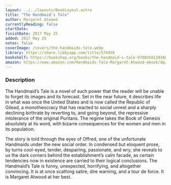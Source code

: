 ```yaml
---
layout: ../../layouts/BookLayout.astro
title: "The Handmaid's Tale"
author: Margaret Atwood
currentlyReading: false
startDate:
finishDate: 2017 May 25
added: 2017 May 25
notes: false
coverImage: /covers/the-handmaids-tale.webp
library: https://share.libbyapp.com/title/574458
bookshelf: https://bookshop.org/books/the-handmaid-s-tale-9780358120360/9780385490818
amazon: https://www.amazon.com/Handmaids-Tale-Margaret-Atwood-ebook/dp/B003JFJHTS
---
```


### Description
The Handmaid’s Tale is a novel of such power that the reader will be unable to forget its images and its forecast. Set in the near future, it describes life in what was once the United States and is now called the Republic of Gilead, a monotheocracy that has reacted to social unrest and a sharply declining birthrate by reverting to, and going beyond, the repressive intolerance of the original Puritans. The regime takes the Book of Genesis absolutely at its word, with bizarre consequences for the women and men in its population.

The story is told through the eyes of Offred, one of the unfortunate Handmaids under the new social order. In condensed but eloquent prose, by turns cool-eyed, tender, despairing, passionate, and wry, she reveals to us the dark corners behind the establishment’s calm facade, as certain tendencies now in existence are carried to their logical conclusions. The Handmaid’s Tale is funny, unexpected, horrifying, and altogether convincing. It is at once scathing satire, dire warning, and a tour de force. It is Margaret Atwood at her best.

<!-- ### Notes & Highlights -->
